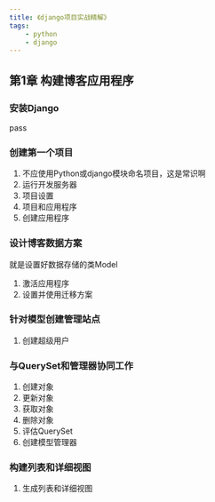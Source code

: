 ```yaml
---
title: 《django项目实战精解》
tags:
    - python
    - django
---
```


## 第1章 构建博客应用程序

### 安装Django

pass

### 创建第一个项目

1. 不应使用Python或django模块命名项目，这是常识啊
2. 运行开发服务器
3. 项目设置
4. 项目和应用程序
5. 创建应用程序

### 设计博客数据方案

就是设置好数据存储的类Model

1. 激活应用程序
2. 设置并使用迁移方案

<!-- more -->

### 针对模型创建管理站点

1. 创建超级用户

### 与QuerySet和管理器协同工作

1. 创建对象
2. 更新对象
3. 获取对象
4. 删除对象
5. 评估QuerySet
6. 创建模型管理器

### 构建列表和详细视图

1. 生成列表和详细视图